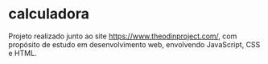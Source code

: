 # calculadora

Projeto realizado junto ao site https://www.theodinproject.com/, com propósito de estudo em desenvolvimento web,
envolvendo JavaScript, CSS e HTML.